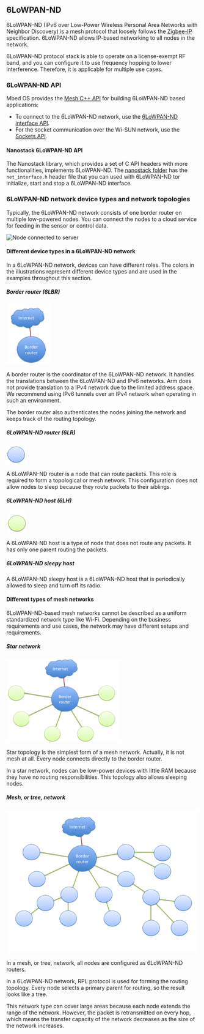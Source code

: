 <h2 id="6LoWPAN-ND-tech">6LoWPAN-ND</h2>

6LoWPAN-ND (IPv6 over Low-Power Wireless Personal Area Networks with Neighbor Discovery) is a mesh protocol that loosely follows the [Zigbee-IP](https://www.zigbee.org/) specification. 6LoWPAN-ND allows IP-based networking to all nodes in the network.

6LoWPAN-ND protocol stack is able to operate on a license-exempt RF band, and you can configure it to use frequency hopping to lower interference. Therefore, it is applicable for multiple use cases.

### 6LoWPAN-ND API

Mbed OS provides the [Mesh C++ API](../apis/mesh-api.html) for building 6LoWPAN-ND based applications:

- To connect to the 6LoWPAN-ND network, use the [6LoWPAN-ND interface API](https://github.com/ARMmbed/mbed-os/blob/master/features/nanostack/mbed-mesh-api/mbed-mesh-api/LoWPANNDInterface.h).
- For the socket communication over the Wi-SUN network, use the [Sockets API](../apis/network-socket.html).

#### Nanostack 6LoWPAN-ND API

The Nanostack library, which provides a set of C API headers with more functionalities, implements 6LoWPAN-ND. The [nanostack folder](https://github.com/ARMmbed/mbed-os/tree/master/features/nanostack/sal-stack-nanostack/nanostack) has the `net_interface.h` header file that you can used with 6LoWPAN-ND tor initialize, start and stop a 6LoWPAN-ND interface.

### 6LoWPAN-ND network device types and network topologies

Typically, the 6LoWPAN-ND network consists of one border router on multiple low-powered nodes. You can connect the nodes to a cloud service for feeding in the sensor or control data.

![Node connected to server](https://github.com/ARMmbed/mbed-os-5-docs/blob/development/docs/images/node_to_server_2.jpg?raw=true)

#### Different device types in a 6LoWPAN-ND network

In a 6LoWPAN-ND network, devices can have different roles. The colors in the illustrations represent different device types and are used in the examples throughout this section.

##### Border router (6LBR)

![Border router](../../../images/br.png)

A border router is the coordinator of the 6LoWPAN-ND network. It handles the translations between the 6LoWPAN-ND and IPv6 networks. Arm does not provide translation to a IPv4 network due to the limited address space. We recommend using IPv6 tunnels over an IPv4 network when operating in such an environment.

The border router also authenticates the nodes joining the network and keeps track of the routing topology.

##### 6LoWPAN-ND router (6LR)

![6LoWPAN-ND router](../../../images/6lr.png)

A 6LoWPAN-ND router is a node that can route packets. This role is required to form a topological or mesh network. This configuration does not allow nodes to sleep because they route packets to their siblings.

##### 6LoWPAN-ND host (6LH)

![6LoWPAN-ND Host](../../../images/6lh.png)

A 6LoWPAN-ND host is a type of node that does not route any packets. It has only one parent routing the packets.

##### 6LoWPAN-ND sleepy host

A 6LoWPAN-ND sleepy host is a 6LoWPAN-ND host that is periodically allowed to sleep and turn off its radio.

#### Different types of mesh networks

6LoWPAN-ND-based mesh networks cannot be described as a uniform standardized network type like Wi-Fi. Depending on the business requirements and use cases, the network may have different setups and requirements.

##### Star network

![Start topology](../../../images/star_topology.png)

Star topology is the simplest form of a mesh network. Actually, it is not mesh at all. Every node connects directly to the border router.

In a star network, nodes can be low-power devices with little RAM because they have no routing responsibilities. This topology also allows sleeping nodes.

##### Mesh, or tree, network

![Tree type mesh](../../../images/mesh.png)

In a mesh, or tree, network, all nodes are configured as 6LoWPAN-ND routers.

In a 6LoWPAN-ND network, RPL protocol is used for forming the routing topology. Every node selects a primary parent for routing, so the result looks like a tree.

This network type can cover large areas because each node extends the range of the network. However, the packet is retransmitted on every hop, which means the transfer capacity of the network decreases as the size of the network increases.
